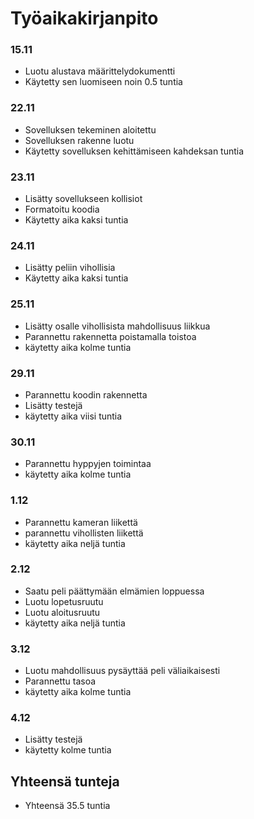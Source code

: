 # Työaikakirjanpito

### 15.11

- Luotu alustava määrittelydokumentti
- Käytetty sen luomiseen noin 0.5 tuntia

### 22.11

- Sovelluksen tekeminen aloitettu
- Sovelluksen rakenne luotu
- Käytetty sovelluksen kehittämiseen kahdeksan tuntia

### 23.11

- Lisätty sovellukseen kollisiot
- Formatoitu koodia
- Käytetty aika kaksi tuntia

### 24.11

- Lisätty peliin vihollisia
- Käytetty aika kaksi tuntia

### 25.11

- Lisätty osalle vihollisista mahdollisuus liikkua
- Parannettu rakennetta poistamalla toistoa
- käytetty aika kolme tuntia

### 29.11

- Parannettu koodin rakennetta
- Lisätty testejä
- käytetty aika viisi tuntia

### 30.11

- Parannettu hyppyjen toimintaa
- käytetty aika kolme tuntia

### 1.12

- Parannettu kameran liikettä
- parannettu vihollisten liikettä
- käytetty aika neljä tuntia

### 2.12

- Saatu peli päättymään elmämien loppuessa
- Luotu lopetusruutu
- Luotu aloitusruutu
- käytetty aika neljä tuntia

### 3.12

- Luotu mahdollisuus pysäyttää peli väliaikaisesti
- Parannettu tasoa
- käytetty aika kolme tuntia

### 4.12

- Lisätty testejä
- käytetty kolme tuntia

## Yhteensä tunteja

- Yhteensä 35.5 tuntia
